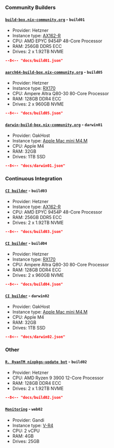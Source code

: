 ### Community Builders

#### [`build-box.nix-community.org`](./community-builders.md) - `build01`

- Provider: Hetzner
- Instance type: [AX162-R](https://www.hetzner.com/dedicated-rootserver/ax162-r)
- CPU: AMD EPYC 9454P 48-Core Processor
- RAM: 256GB DDR5 ECC
- Drives: 2 x 1.92TB NVME

```json
--8<-- "docs/build01.json"
```

#### [`aarch64-build-box.nix-community.org`](./community-builders.md) - `build05`

- Provider: Hetzner
- Instance type: [RX170](https://www.hetzner.com/dedicated-rootserver/rx170)
- CPU: Ampere Altra Q80-30 80-Core Processor
- RAM: 128GB DDR4 ECC
- Drives: 2 x 960GB NVME

```json
--8<-- "docs/build05.json"
```

#### [`darwin-build-box.nix-community.org`](./community-builders.md) - `darwin01`

- Provider: OakHost
- Instance type: [Apple Mac mini M4.M](https://www.oakhost.net/product/mac-mini-hosting-m4-32gb)
- CPU: Apple M4
- RAM: 32GB
- Drives: 1TB SSD

```json
--8<-- "docs/darwin01.json"
```

### Continuous Integration

#### [`CI builder`](./continuous-integration.md) - `build03`

- Provider: Hetzner
- Instance type: [AX162-R](https://www.hetzner.com/dedicated-rootserver/ax162-r)
- CPU: AMD EPYC 9454P 48-Core Processor
- RAM: 256GB DDR5 ECC
- Drives: 2 x 1.92TB NVME

```json
--8<-- "docs/build03.json"
```

#### [`CI builder`](./continuous-integration.md) - `build04`

- Provider: Hetzner
- Instance type: [RX170](https://www.hetzner.com/dedicated-rootserver/rx170)
- CPU: Ampere Altra Q80-30 80-Core Processor
- RAM: 128GB DDR4 ECC
- Drives: 2 x 960GB NVME

```json
--8<-- "docs/build04.json"
```

#### [`CI builder`](./continuous-integration.md) - `darwin02`

- Provider: OakHost
- Instance type: [Apple Mac mini M4.M](https://www.oakhost.net/product/mac-mini-hosting-m4-32gb)
- CPU: Apple M4
- RAM: 32GB
- Drives: 1TB SSD

```json
--8<-- "docs/darwin02.json"
```

### Other

#### [`R. RyanTM nixpkgs-update bot`](./update-bot.md) - `build02`

- Provider: Hetzner
- CPU: AMD Ryzen 9 3900 12-Core Processor
- RAM: 128GB DDR4 ECC
- Drives: 2 x 1.92TB NVME

```json
--8<-- "docs/build02.json"
```

#### [`Monitoring`](./other-services.md#monitoring) - `web02`

- Provider: Gandi
- Instance type: [V-R4](https://www.gandi.net/en-GB/cloud/vps)
- CPU: 2 vCPU
- RAM: 4GB
- Drives: 25GB
